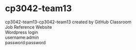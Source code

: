 # cp3042-team13
cp3042-team13-cp3042-team13 created by GitHub Classroom<br/>
Job Reference Website<br/>
Wordpress login<br/>
username:admin<br/>
password:password<br/>
